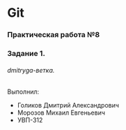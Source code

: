 # Git
### Практическая работа №8
### Задание 1.
###### dmitryga-ветка. 

Выполнил:
* Голиков Дмитрий Александрович
* Морозов Михаил Евгеньевич
* УВП-312
